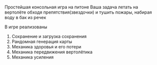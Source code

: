 Простейшая консольная игра на питоне
Ваша задача летать на вертолёте обходя препятствия(звездочки) и тушить пожары, набирая воду в бак из речек

В игре реализованы
1. Сохранение и загрузка сохранения
2. Рандомная генерация карты
3. Механика здоровья и его потери
4. Механика передвижения вертолётика
5. Механика усиления

